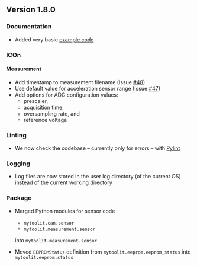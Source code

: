 ## Version 1.8.0

### Documentation

- Added very basic [example code](https://mytoolit.github.io/ICOc/#code-examples)

### ICOn

#### Measurement

- Add timestamp to measurement filename (Issue [#48](https://github.com/MyTooliT/ICOc/issues/48))
- Use default value for acceleration sensor range (Issue [#47](https://github.com/MyTooliT/ICOc/issues/47))
- Add options for ADC configuration values:
  - prescaler,
  - acquisition time,
  - oversampling rate, and
  - reference voltage

### Linting

- We now check the codebase – currently only for errors – with [Pylint](https://github.com/PyCQA/pylint)

### Logging

- Log files are now stored in the user log directory (of the current OS) instead of the current working directory

### Package

- Merged Python modules for sensor code

  - `mytoolit.can.sensor`
  - `mytoolit.measurement.sensor`

  into `mytoolit.measurement.sensor`

- Moved `EEPROMStatus` definition from `mytoolit.eeprom.eeprom_status` into `mytoolit.eeprom.status`
